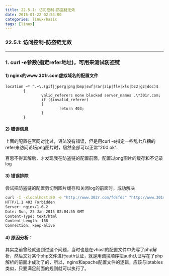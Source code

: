 ```yaml
---
title: 22.5.1: 访问控制-防盗链无效
date: 2015-01-22 02:54:00
categories: linux/basic
tags: [linux]
---
```

### 22.5.1: 访问控制-防盗链无效

---

### 1. curl -e参数(指定refer地址)，可用来测试防盗链
#### 1) nginx的www.301r.com虚拟域名的配置文件
```
location ~* ^.+\.(gif|jpe?g|png|bmp|swf|rar|zip|flv|xls|bz2|gz|doc)$
        {
                valid_referers none blocked server_names .\*301r.com;
                if ($invalid_referer)
                {
                        return 403;
                }
        }
```

#### 2) 错误信息
上面的配置在官网对比过，语法没有错误，但是用curl -e指定一些乱七八糟的refer来访问论坛png图片时，居然全部可以正常"200 ok".

百思不得其解后，才发现我在防盗链的配置前面，配置过png图片的缓存和不记录log

#### 3) 错误排除
尝试把防盗链的配置剪切到图片缓存和关闭log的前面时，成功解决
``` bash
curl -I -xlocalhost:80 -e "http://www.302r.com/fdsfds" "http://www.301r.com/static/image/common/logo.png"
HTTP/1.1 403 Forbidden
Server: nginx/1.6.2
Date: Sun, 25 Jan 2015 02:04:55 GMT
Content-Type: text/html
Content-Length: 168
Connection: keep-alive
```

#### 4) 原因分析：
其实之前曾经就遇到过这个问题，当时也是在vhost的配置文件中先写了php解析，然后又对某个php文件进行auth认证，就是用调换顺序把auth认证写在了php解析的前面才成功了的，所以，nginx和apache配置文件的逻辑，应该与iptables类似，只要满足前面的规则就可以执行了。
